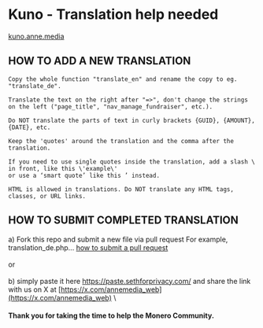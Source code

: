 # Kuno - Translation help needed

[kuno.anne.media](https://kuno.anne.media)

## HOW TO ADD A NEW TRANSLATION

```
Copy the whole function "translate_en" and rename the copy to eg. "translate_de".

Translate the text on the right after "=>", don't change the strings on the left ("page_title", "nav_manage_fundraiser", etc.).

Do NOT translate the parts of text in curly brackets {GUID}, {AMOUNT}, {DATE}, etc.

Keep the 'quotes' around the translation and the comma after the translation.

If you need to use single quotes inside the translation, add a slash \ in front, like this \'example\'
or use a ‘smart quote’ like this ’ instead.

HTML is allowed in translations. Do NOT translate any HTML tags, classes, or URL links.
```

## HOW TO SUBMIT COMPLETED TRANSLATION


a) Fork this repo and submit a  new file via pull request For example, translation_de.php... [how to submit a pull request](https://docs.github.com/en/pull-requests/collaborating-with-pull-requests/proposing-changes-to-your-work-with-pull-requests/creating-a-pull-request?tool=webui) \
\
or \
\
b) simply paste it here https://paste.sethforprivacy.com/ and share the link with us on X at [https://x.com/annemedia_web](https://x.com/annemedia_web)
\


#### Thank you for taking the time to help the Monero Community.

